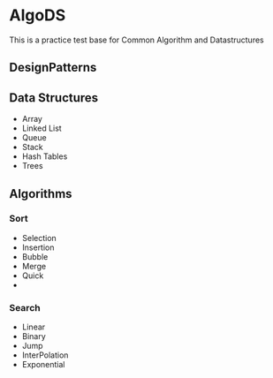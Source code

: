 # AlgoDS

This is a practice test base for Common Algorithm and Datastructures

## DesignPatterns

## Data Structures
* Array
* Linked List
* Queue
* Stack
* Hash Tables
* Trees

## Algorithms

### Sort
* Selection 
* Insertion 
* Bubble 
* Merge
* Quick
* 

### Search
* Linear 
* Binary
* Jump
* InterPolation
* Exponential

